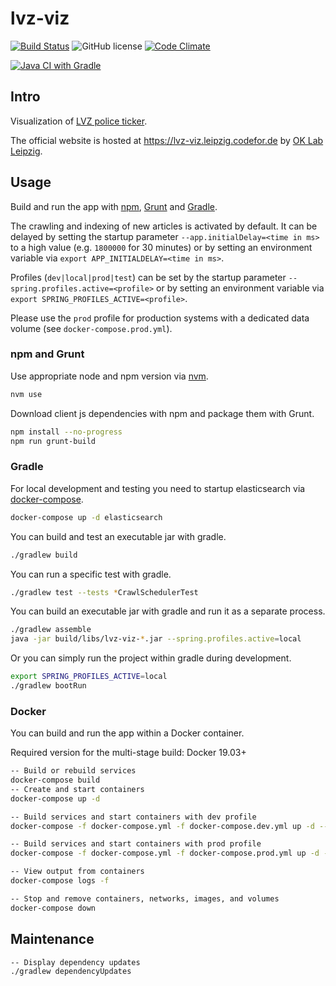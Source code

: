 # lvz-viz

[![Build Status](https://travis-ci.org/sepe81/lvz-viz.svg?branch=master)](https://travis-ci.org/sepe81/lvz-viz)
![GitHub license](https://img.shields.io/github/license/CodeforLeipzig/lvz-viz.svg)
[![Code Climate](https://codeclimate.com/github/CodeforLeipzig/lvz-viz/badges/gpa.svg)](https://codeclimate.com/github/CodeforLeipzig/lvz-viz)

[![Java CI with Gradle](https://github.com/CodeforLeipzig/lvz-viz/actions/workflows/java_ci.yml/badge.svg)](https://github.com/CodeforLeipzig/lvz-viz/actions/workflows/java_ci.yml)

## Intro

Visualization of [LVZ police ticker](https://www.lvz.de/Leipzig/Polizeiticker/Polizeiticker-Leipzig).

The official website is hosted at <https://lvz-viz.leipzig.codefor.de>
by [OK Lab Leipzig](http://codefor.de/projekte/2014-07-01-le-lvz_polizeiticker_visualisierung.html).

## Usage

Build and run the app with [npm](https://www.npmjs.com), [Grunt](http://gruntjs.com/) and [Gradle](https://gradle.org).

The crawling and indexing of new articles is activated by default.
It can be delayed by setting the startup parameter `--app.initialDelay=<time in ms>` to a high value (e.g. `1800000` for 30 minutes)
or by setting an environment variable via `export APP_INITIALDELAY=<time in ms>`.

Profiles (`dev|local|prod|test`) can be set by the startup parameter `--spring.profiles.active=<profile>`
or by setting an environment variable via `export SPRING_PROFILES_ACTIVE=<profile>`.

Please use the `prod` profile for production systems with a dedicated data volume (see `docker-compose.prod.yml`).

### npm and Grunt

Use appropriate node and npm version via [nvm](https://github.com/nvm-sh/nvm#nvmrc).

```bash
nvm use
```

Download client js dependencies with npm and package them with Grunt.

```bash
npm install --no-progress
npm run grunt-build
```

### Gradle

For local development and testing you need to startup elasticsearch via [docker-compose](https://docs.docker.com/compose/).

```bash
docker-compose up -d elasticsearch
```

You can build and test an executable jar with gradle.

```bash
./gradlew build
```

You can run a specific test with gradle.

```bash
./gradlew test --tests *CrawlSchedulerTest
```

You can build an executable jar with gradle and run it as a separate process.

```bash
./gradlew assemble
java -jar build/libs/lvz-viz-*.jar --spring.profiles.active=local
```

Or you can simply run the project within gradle during development.

```bash
export SPRING_PROFILES_ACTIVE=local
./gradlew bootRun
```

### Docker

You can build and run the app within a Docker container.

Required version for the multi-stage build: Docker 19.03+

```bash
-- Build or rebuild services
docker-compose build
-- Create and start containers
docker-compose up -d
```

```bash
-- Build services and start containers with dev profile
docker-compose -f docker-compose.yml -f docker-compose.dev.yml up -d --build
```

```bash
-- Build services and start containers with prod profile
docker-compose -f docker-compose.yml -f docker-compose.prod.yml up -d --build
```

```bash
-- View output from containers
docker-compose logs -f
```

```bash
-- Stop and remove containers, networks, images, and volumes
docker-compose down
```

## Maintenance

```bash
-- Display dependency updates
./gradlew dependencyUpdates
```
